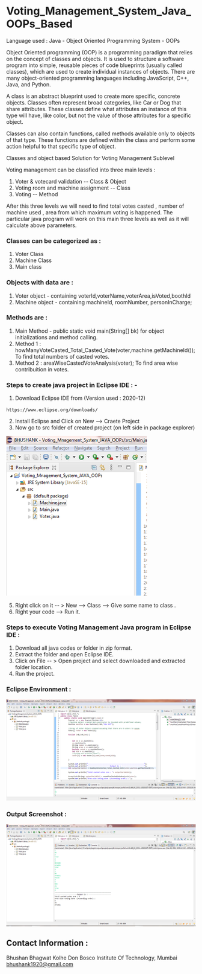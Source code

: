 # Voting_Management_System_Java_OOPs_Based
Language used : Java - Object Oriented Programming System - OOPs

Object Oriented programming (OOP) is a programming paradigm that relies on the concept of classes and objects. It is used to structure a software program into simple, reusable pieces of code blueprints (usually called classes), which are used to create individual instances of objects. There are many object-oriented programming languages including JavaScript, C++, Java, and Python.

A class is an abstract blueprint used to create more specific, concrete objects. Classes often represent broad categories, like Car or Dog that share attributes. These classes define what attributes an instance of this type will have, like color, but not the value of those attributes for a specific object.

Classes can also contain functions, called methods available only to objects of that type. These functions are defined within the class and perform some action helpful to that specific type of object.

Classes and object based Solution for Voting Management Sublevel

Voting management can be classfied into three main levels : 
1. Voter & votecard validation -- Class & Object
2. Voting room and machine assignment --  Class
3. Voting -- Method

After this three levels we will need to find total votes casted , number of machine used , area from which maximum voting is happened.
The particular java program will work on this main three levels as well as it will calculate above parameters.

### Classes can be categorized as :   
1. Voter Class
2. Machine Class
3. Main class

### Objects with data are : 
1. Voter object - containing voterId,voterName,voterArea,isVoted,boothId
2. Machine object - containing machineId, roomNumber, personInCharge;

### Methods are :
1. Main Method - public static void main(String[] bk)   for object initializations and method calling.
2. Method 1 : howManyVoteCasted_Total_Casted_Vote(voter,machine.getMachineId());   To find total numbers of casted votes.
3. Method 2 : areaWiseCastedVoteAnalysis(voter);  To find area wise contribuition in votes.

### Steps to create java project in Eclipse IDE : - 

1. Download Eclipse IDE from    (Version used : 2020-12)
```
https://www.eclipse.org/downloads/
```

2. Install Eclipse and Click on New --> Craete Project
3. Now go to src folder of created project (on left side in package explorer)

<img src="https://github.com/BhushanKolhe1920/Voting_Management_System_Java_OOPs_Based/blob/main/All_Images/Program_Explorer.PNG">

5. Right click on it -- > New --> Class  --> Give some name to class .
6. Right your code --> Run it.


### Steps to execute Voting Management Java program in Eclipse IDE :

1. Download all java codes or folder in zip format.
2. Extract the folder and open Eclipse IDE.
3. Click on File -- > Open project and select downloaded and extracted folder location.
4. Run the project.


### Eclipse Environment :

<img src="https://github.com/BhushanKolhe1920/Voting_Management_System_Java_OOPs_Based/blob/main/All_Images/1.PNG">

### Output Screenshot : 

<img src="https://github.com/BhushanKolhe1920/Voting_Management_System_Java_OOPs_Based/blob/main/All_Images/2.PNG">

## Contact Information : 

Bhushan Bhagwat Kolhe
Don Bosco Institute Of Technology, Mumbai
bhushank1920@gmail.com
